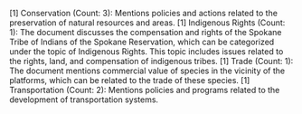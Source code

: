 [1] Conservation (Count: 3): Mentions policies and actions related to the preservation of natural resources and areas.
[1] Indigenous Rights (Count: 1): The document discusses the compensation and rights of the Spokane Tribe of Indians of the Spokane Reservation, which can be categorized under the topic of Indigenous Rights. This topic includes issues related to the rights, land, and compensation of indigenous tribes.
[1] Trade (Count: 1): The document mentions commercial value of species in the vicinity of the platforms, which can be related to the trade of these species.
[1] Transportation (Count: 2): Mentions policies and programs related to the development of transportation systems.

